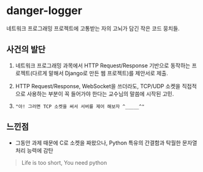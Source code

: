 # danger-logger

네트워크 프로그래밍 프로젝트에 고통받는 자의 고뇌가 담긴 작은 코드 뭉치들.

## 사건의 발단

1. 네트워크 프로그래밍 과목에서 HTTP Request/Response 기반으로 동작하는 프로젝트(다르게 말해서 Django로 만든 웹 프로젝트)를 제안서로 제출.

2. HTTP Request/Response, WebSocket을 쓰더라도, TCP/UDP 소켓을 직접적으로 사용하는 부분이 꼭 들어가야 한다는 교수님의 말씀에 시작된 고민.

3. `"아! 그러면 TCP 소켓을 써서 서버를 제어 해보자 ^_____^"`

## 느낀점

- 그동안 과제 때문에 C로 소켓을 짜왔으나, Python 특유의 간결함과 탁월한 문자열 처리 능력에 감탄

> Life is too short, You need python
